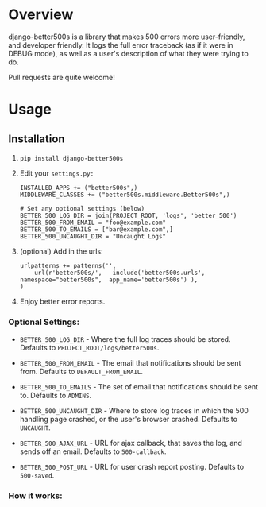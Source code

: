 Overview
========

django-better500s is a library that makes 500 errors more user-friendly, and developer friendly.  It logs the full error traceback (as if it were in DEBUG mode), as well as a user's description of what they were trying to do.

Pull requests are quite welcome!


Usage
=====

## Installation ##

1. `pip install django-better500s`

2. Edit your `settings.py:`

	```
	INSTALLED_APPS += ("better500s",)
	MIDDLEWARE_CLASSES += ("better500s.middleware.Better500s",)

	# Set any optional settings (below)
	BETTER_500_LOG_DIR = join(PROJECT_ROOT, 'logs', 'better_500')
	BETTER_500_FROM_EMAIL = "foo@example.com"
	BETTER_500_TO_EMAILS = ["bar@example.com",]
	BETTER_500_UNCAUGHT_DIR = "Uncaught Logs"

	```

4. (optional) Add in the urls:

	```
	urlpatterns += patterns('',          
		url(r'better500s/',   include('better500s.urls',  namespace="better500s",  app_name='better500s') ),
	)
	```

5. Enjoy better error reports.


### Optional Settings:

* `BETTER_500_LOG_DIR` - Where the full log traces should be stored.
	Defaults to `PROJECT_ROOT/logs/better500s`.  

* `BETTER_500_FROM_EMAIL` - The email that notifications should be sent from.
	Defaults to `DEFAULT_FROM_EMAIL`. 

* `BETTER_500_TO_EMAILS` - The set of email that notifications should be sent to.
	Defaults to `ADMINS`. 

* `BETTER_500_UNCAUGHT_DIR` - Where to store log traces in which the 500 handling page crashed, or the user's browser crashed.
	Defaults to `UNCAUGHT`. 

* `BETTER_500_AJAX_URL` - URL for ajax callback, that saves the log, and sends off an email.
	Defaults to `500-callback`. 

* `BETTER_500_POST_URL` - URL for user crash report posting.
	Defaults to `500-saved`. 




### How it works:




